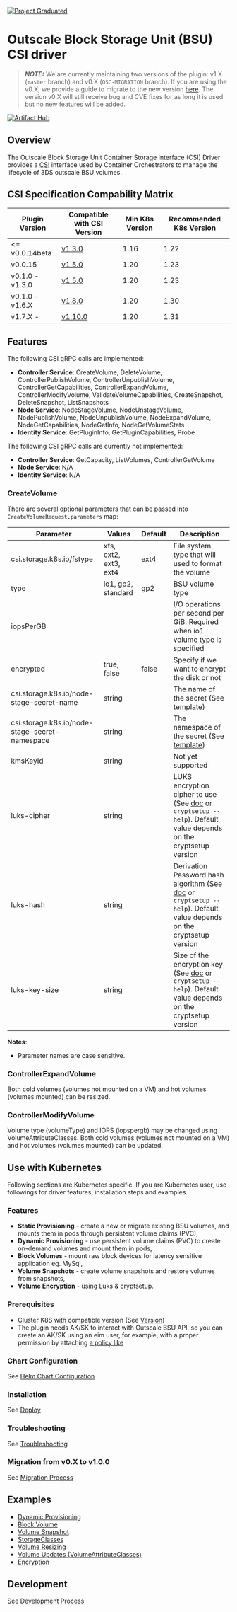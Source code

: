 
[![Project Graduated](https://docs.outscale.com/fr/userguide/_images/Project-Graduated-green.svg)](https://docs.outscale.com/en/userguide/Open-Source-Projects.html)
# Outscale Block Storage Unit (BSU) CSI driver

> **_NOTE:_** We are currently maintaining two versions of the plugin: v1.X (`master` branch) and v0.X (`OSC-MIGRATION` branch). If you are using the v0.X, we provide a guide to migrate to the new version [here](#migration-from-v0x-to-v100). The version v0.X will still receive bug and CVE fixes for as long it is used but no new features will be added.

[![Artifact Hub](https://img.shields.io/endpoint?url=https://artifacthub.io/badge/repository/osc-bsu-csi-driver)](https://artifacthub.io/packages/search?repo=osc-bsu-csi-driver)

## Overview

The Outscale Block Storage Unit Container Storage Interface (CSI) Driver provides a [CSI](https://github.com/container-storage-interface/spec/blob/master/spec.md) interface used by Container Orchestrators to manage the lifecycle of 3DS outscale BSU volumes.

## CSI Specification Compability Matrix

| Plugin Version  | Compatible with CSI Version                                                         | Min K8s Version | Recommended K8s Version |
| ---------------- | ---------------------------------------------------------------------------------- | --------------- | ----------------------- |
| <= v0.0.14beta  | [v1.3.0](https://github.com/container-storage-interface/spec/releases/tag/v1.3.0)   | 1.16            | 1.22                    |
| v0.0.15         | [v1.5.0](https://github.com/container-storage-interface/spec/releases/tag/v1.5.0)   | 1.20            | 1.23                    |
| v0.1.0 - v1.3.0 | [v1.5.0](https://github.com/container-storage-interface/spec/releases/tag/v1.5.0)   | 1.20            | 1.23                    |
| v0.1.0 - v1.6.X | [v1.8.0](https://github.com/container-storage-interface/spec/releases/tag/v1.8.0)   | 1.20            | 1.30                    |
| v1.7.X -        | [v1.10.0](https://github.com/container-storage-interface/spec/releases/tag/v1.10.0) | 1.20            | 1.31                    |

## Features

The following CSI gRPC calls are implemented:
* **Controller Service**: CreateVolume, DeleteVolume, ControllerPublishVolume, ControllerUnpublishVolume, ControllerGetCapabilities, ControllerExpandVolume, ControllerModifyVolume, ValidateVolumeCapabilities, CreateSnapshot, DeleteSnapshot, ListSnapshots
* **Node Service**: NodeStageVolume, NodeUnstageVolume, NodePublishVolume, NodeUnpublishVolume, NodeExpandVolume, NodeGetCapabilities, NodeGetInfo, NodeGetVolumeStats
* **Identity Service**: GetPluginInfo, GetPluginCapabilities, Probe

The following CSI gRPC calls are currently not implemented:
* **Controller Service**: GetCapacity, ListVolumes, ControllerGetVolume
* **Node Service**: N/A
* **Identity Service**: N/A

### CreateVolume

There are several optional parameters that can be passed into `CreateVolumeRequest.parameters` map:

| Parameter                                      | Values                | Default | Description |
| ---------------------------------------------- | --------------------- | ------- | ----------- |
| csi.storage.k8s.io/fstype                      | xfs, ext2, ext3, ext4 | ext4    | File system type that will used to format the volume |
| type                                           | io1, gp2, standard    | gp2     | BSU volume type |
| iopsPerGB                                      |                       |         | I/O operations per second per GiB. Required when io1 volume type is specified |
| encrypted                                      | true, false           | false   | Specify if we want to encrypt the disk or not |
| csi.storage.k8s.io/node-stage-secret-name      | string                |         | The name of the secret  (See [template](https://kubernetes-csi.github.io/docs/secrets-and-credentials-storage-class.html#node-stage-secret)) |
| csi.storage.k8s.io/node-stage-secret-namespace | string                |         | The namespace of the secret (See [template](https://kubernetes-csi.github.io/docs/secrets-and-credentials-storage-class.html#node-stage-secret)) |
| kmsKeyId                                       | string                |         | Not yet supported |
| luks-cipher                                    | string                |         | LUKS encryption cipher to use  (See [doc](https://gitlab.com/cryptsetup/cryptsetup/blob/master/docs/on-disk-format-luks2.pdf) or `cryptsetup --help`). Default value depends on the cryptsetup version |
| luks-hash                                      | string                |         | Derivation Password hash algorithm (See [doc](https://gitlab.com/cryptsetup/cryptsetup/blob/master/docs/on-disk-format-luks2.pdf) or `cryptsetup --help`). Default value depends on the cryptsetup version |
| luks-key-size                                  | string                |         | Size of the encryption key  (See [doc](https://gitlab.com/cryptsetup/cryptsetup/blob/master/docs/on-disk-format-luks2.pdf) or `cryptsetup --help`). Default value depends on the cryptsetup version |

**Notes**:
* Parameter names are case sensitive.

### ControllerExpandVolume

Both cold volumes (volumes not mounted on a VM) and hot volumes (volumes mounted) can be resized.

### ControllerModifyVolume

Volume type (volumeType) and IOPS (iopspergb) may be changed using VolumeAttributeClasses. Both cold volumes (volumes not mounted on a VM) and hot volumes (volumes mounted) can be updated.

## Use with Kubernetes

Following sections are Kubernetes specific. If you are Kubernetes user, use followings for driver features, installation steps and examples.

### Features
* **Static Provisioning** - create a new or migrate existing BSU volumes, and mounts them in pods through persistent volume claims (PVC),
* **Dynamic Provisioning** - use persistent volume claims (PVC) to create on-demand volumes and mount them in pods,
* **Block Volumes** - mount raw block devices for latency sensitive application eg. MySql,
* **Volume Snapshots** - create volume snapshots and restore volumes from snapshots,
* **Volume Encryption** - using Luks & cryptsetup.

### Prerequisites
- Cluster K8S with compatible version (See [Version](README.md#csi-specification-compability-matrix))
- The plugin needs AK/SK to interact with Outscale BSU API, so you can create an AK/SK using an eim user, for example, with a proper permission by attaching [a policy like](./example-eim-policy.json) 

### Chart Configuration
See [Helm Chart Configuration](helm.md)

### Installation
See [Deploy](deploy.md)

### Troubleshooting
See [Troubleshooting](troubleshooting.md)

### Migration from v0.X to v1.0.0
See [Migration Process](migration.md)

## Examples

* [Dynamic Provisioning](../examples/kubernetes/dynamic-provisioning)
* [Block Volume](../examples/kubernetes/block-volume)
* [Volume Snapshot](../examples/kubernetes/snapshot)
* [StorageClasses](../examples/kubernetes/storageclass)
* [Volume Resizing](../examples/kubernetes/resizing)
* [Volume Updates (VolumeAttributeClasses)](../examples/kubernetes/volume-attribute-class)
* [Encryption](../examples/kubernetes/encryption/)

## Development

See [Development Process](development.md)
